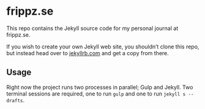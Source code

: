 # frippz.se

This repo contains the Jekyll source code for my personal journal at frippz.se.

If you wish to create your own Jekyll web site, you shouldn’t clone this repo, but instead head over to [jekyllrb.com](http://jekyllrb.com) and get a copy from there.

## Usage

Right now the project runs two processes in parallel; Gulp and Jekyll. Two terminal sessions are required, one to run `gulp` and one to run `jekyll s --drafts`.
